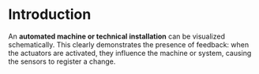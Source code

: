 # Introduction

An **automated machine or technical installation** can be visualized schematically. This clearly demonstrates the presence of feedback: when the actuators are activated, they influence the machine or system, causing the sensors to register a change.